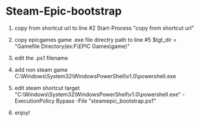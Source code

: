 # Steam-Epic-bootstrap

1. copy from shortcut url to line #2
Start-Process "copy from shortcut url"

2. copy epicgames game .exe file directry path to line #5
$tgt_dir = "Gamefile Directory(ex:F\EPIC Games\game)"

3. edit the .ps1 filename

4. add non steam game
C:\Windows\System32\WindowsPowerShell\v1.0\powershell.exe

5. edit steam shortcut target
"C:\Windows\System32\WindowsPowerShell\v1.0\powershell.exe" -ExecutionPolicy Bypass -File "steamepic_bootstrap.ps1"

6. enjoy!
